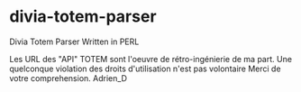 # divia-totem-parser
Divia Totem Parser Written in PERL


Les URL des "API" TOTEM sont l'oeuvre de rétro-ingénierie de ma part. Une quelconque violation des droits d'utilisation n'est pas volontaire
Merci de votre comprehension. Adrien_D
